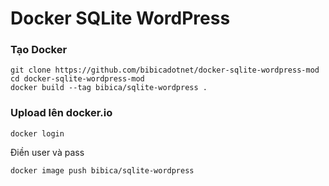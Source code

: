 # Docker SQLite WordPress

### Tạo Docker

```
git clone https://github.com/bibicadotnet/docker-sqlite-wordpress-mod
cd docker-sqlite-wordpress-mod
docker build --tag bibica/sqlite-wordpress .
```
### Upload lên docker.io
```
docker login
```
Điền user và pass
```
docker image push bibica/sqlite-wordpress
```
